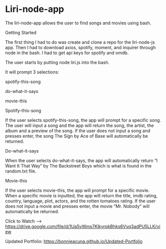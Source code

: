 # Liri-node-app

The liri-node-app allows the user to find songs and movies using bash.

Getting Started

The first thing I had to do was create and clone a repo for the liri-node-js app.  Then I had to download axios, spotify, moment, and inquirer through node in the bash.  I had to get api keys for spotify and omdb.

The user starts by putting node liri.js into the bash.

It will prompt 3 selections:

 spotify-this-song
 
 do-what-it-says
 
 movie-this

Spotify-this-song

 If the user selects spotify-this-song, the app will prompt for a specific song.  The user will input a song and the app will return the song, the artist, the album and a preview of the song.  If the user does not input a song and presses enter, the song The Sign by Ace of Base will automatically be returned.

Do-what-it-says

 When the user selects do-what-it-says, the app will automatically return “I Want It That Way” by The Backstreet Boys which is what is found in the random.txt file.

Movie-this

 If the user selects movie-this, the app will prompt for a specific movie.  When a specific movie is inputted, the app will return the title, imdb rating, country, language, plot, actors, and the rotten tomatoes rating.  If the user does not input a movie and presses enter, the movie “Mr. Nobody” will automatically be returned.

 




Click to Watch --> https://drive.google.com/file/d/1Ua5vWms7KlkyrpkBhks6Vvq3adPU5LLK/view

Updated Portfolio: https://bonnieacuna.github.io/Updated-Portfolio
